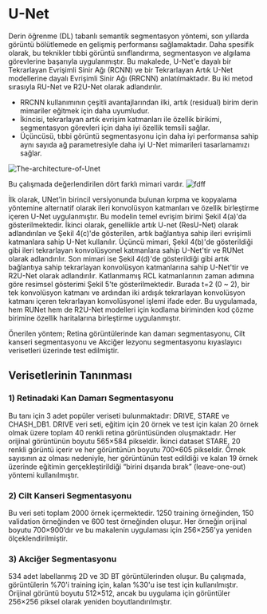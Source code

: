 # U-Net 

Derin öğrenme (DL) tabanlı semantik segmentasyon yöntemi, son yıllarda görüntü bölütlemede en
gelişmiş performansı sağlamaktadır. Daha spesifik olarak, bu teknikler tıbbi görüntü sınıflandırma,
segmentasyon ve algılama görevlerine başarıyla uygulanmıştır. Bu makalede, U-Net'e dayalı bir
Tekrarlayan Evrişimli Sinir Ağı (RCNN) ve bir Tekrarlayan Artık U-Net modellerine dayalı Evrişimli Sinir Ağı
(RRCNN) anlatılmaktadır. Bu iki metod sırasıyla RU-Net ve R2U-Net olarak adlandırılır.

  * RRCNN kullanımının çeşitli avantajlarından ilki, artık (residual) birim derin mimariler eğitmek için
  daha uyumludur.  
  * İkincisi, tekrarlayan artık evrişim katmanları ile özellik birikimi, segmentasyon görevleri için daha
  iyi özellik temsili sağlar.  
  * Üçüncüsü, tıbbi görüntü segmentasyonu için daha iyi performansa sahip aynı sayıda ağ
  parametresiyle daha iyi U-Net mimarileri tasarlamamızı sağlar.
  
  ![The-architecture-of-Unet](https://user-images.githubusercontent.com/57320216/179573984-d77a1328-c191-4bf1-be99-fc35bbff297f.png)


Bu çalışmada değerlendirilen dört farklı mimari vardır.
![fdff](https://user-images.githubusercontent.com/57320216/179574715-c4bccdcf-5de9-4e2e-8bcb-0526e28a8de5.png)


İlk olarak, UNet'in birincil versiyonunda bulunan kırpma ve kopyalama yöntemine alternatif olarak ileri
konvolüsyon katmanları ve özellik birleştirme içeren U-Net uygulanmıştır. Bu modelin temel evrişim
birimi Şekil 4(a)'da gösterilmektedir. İkinci olarak, genellikle artık U-net (ResU-Net) olarak adlandırılan ve
Şekil 4(c)'de gösterilen, artık bağlantıya sahip ileri evrişimli katmanlara sahip U-Net kullanılır. Üçüncü
mimari, Şekil 4(b)'de gösterildiği gibi ileri tekrarlayan konvolüsyonel katmanlara sahip U-Net'tir ve RUNet olarak adlandırılır. Son mimari ise Şekil 4(d)'de gösterildiği gibi artık bağlantıya sahip tekrarlayan
konvolüsyon katmanlarına sahip U-Net'tir ve R2U-Net olarak adlandırılır. Katlanmamış RCL katmanlarının
zaman adımına göre resimsel gösterimi Şekil 5'te gösterilmektedir. Burada t=2 (0 ~ 2), bir tek
konvolüsyon katmanı ve ardından iki ardışık tekrarlayan konvolüsyon katmanı içeren tekrarlayan
konvolüsyonel işlemi ifade eder. Bu uygulamada, hem RUNet hem de R2U-Net modelleri için kodlama
biriminden kod çözme birimine özellik haritalarına birleştirme uygulanmıştır.


Önerilen yöntem; Retina görüntülerinde kan damarı segmentasyonu, Cilt kanseri segmentasyonu ve
Akciğer lezyonu segmentasyonu kıyaslayıcı verisetleri üzerinde test edilmiştir.

## Verisetlerinin Tanınması

### 1) Retinadaki Kan Damarı Segmentasyonu  
Bu tanı için 3 adet popüler veriseti bulunmaktadır: DRIVE, STARE ve CHASH_DB1. DRIVE veri seti, eğitim
için 20 örnek ve test için kalan 20 örnek olmak üzere toplam 40 renkli retina görüntüsünden
oluşmaktadır. Her orijinal görüntünün boyutu 565×584 pikseldir. İkinci dataset STARE, 20 renkli görüntü
içerir ve her görüntünün boyutu 700×605 pikseldir. Örnek sayısının az olması nedeniyle, her görüntünün
test edildiği ve kalan 19 örnek üzerinde eğitimin gerçekleştirildiği “birini dışarıda bırak” (leave-one-out)
yöntemi kullanılmıştır.
### 2) Cilt Kanseri Segmentasyonu  
Bu veri seti toplam 2000 örnek içermektedir. 1250 training örneğinden, 150 validation örneğinden ve
600 test örneğinden oluşur. Her örneğin orijinal boyutu 700×900’dır ve bu makalenin uygulaması için
256×256'ya yeniden ölçeklendirilmiştir.
### 3) Akciğer Segmentasyonu  
534 adet labellanmış 2D ve 3D BT görüntülerinden oluşur. Bu çalışmada, görüntülerin %70'i training için,
kalan %30'u ise test için kullanılmıştır. Orijinal görüntü boyutu 512×512, ancak bu uygulama için
görüntüler 256×256 piksel olarak yeniden boyutlandırılmıştır. 
